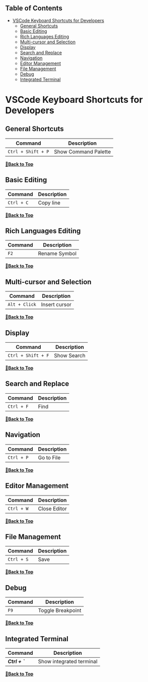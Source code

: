 ## Table of Contents

- [VSCode Keyboard Shortcuts for Developers](#vscode-keyboard-shortcuts-for-developers)
  - [General Shortcuts](#general-shortcuts)
  - [Basic Editing](#basic-editing)
  - [Rich Languages Editing](#rich-languages-editing)
  - [Multi-cursor and Selection](#multi-cursor-and-selection)
  - [Display](#display)
  - [Search and Replace](#search-and-replace)
  - [Navigation](#navigation)
  - [Editor Management](#editor-management)
  - [File Management](#file-management)
  - [Debug](#debug)
  - [Integrated Terminal](#integrated-terminal)

# VSCode Keyboard Shortcuts for Developers

## General Shortcuts

| Command | Description |
| ------- | ----------- |
| `Ctrl + Shift + P` | Show Command Palette |

**[🔼Back to Top](#table-of-contents)**

## Basic Editing

| Command | Description |
| ------- | ----------- |
| `Ctrl + C` | Copy line |

**[🔼Back to Top](#table-of-contents)**

## Rich Languages Editing

| Command | Description |
| ------- | ----------- |
| `F2` | Rename Symbol |

**[🔼Back to Top](#table-of-contents)**

## Multi-cursor and Selection

| Command | Description |
| ------- | ----------- |
| `Alt + Click` | Insert cursor |

**[🔼Back to Top](#table-of-contents)**

## Display

| Command | Description |
| ------- | ----------- |
| `Ctrl + Shift + F` | Show Search |

**[🔼Back to Top](#table-of-contents)**

## Search and Replace

| Command | Description |
| ------- | ----------- |
| `Ctrl + F` | Find |

**[🔼Back to Top](#table-of-contents)**

## Navigation

| Command | Description |
| ------- | ----------- |
| `Ctrl + P` | Go to File |

**[🔼Back to Top](#table-of-contents)**

## Editor Management

| Command | Description |
| ------- | ----------- |
| `Ctrl + W` | Close Editor |

**[🔼Back to Top](#table-of-contents)**

## File Management

| Command | Description |
| ------- | ----------- |
| `Ctrl + S` | Save |

**[🔼Back to Top](#table-of-contents)**

## Debug

| Command | Description |
| ------- | ----------- |
| `F9` | Toggle Breakpoint |

**[🔼Back to Top](#table-of-contents)**

## Integrated Terminal

| Command | Description |
| ------- | ----------- |
| ___Ctrl + `___ | Show integrated terminal |

**[🔼Back to Top](#table-of-contents)**
